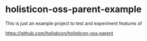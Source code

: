 # holisticon-oss-parent-example

This is just an example project to test and experiment features of 

https://github.com/holisticon/holisticon-oss-parent

